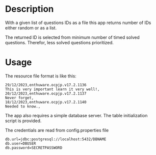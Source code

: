 # Description
With a given list of questions IDs as a file this app 
returns number of IDs either random or as a list.

The returned ID is selected from minimum number of 
timed solved questions. Therefor, less solved questions
prioritized.

# Usage
The resource file format is like this:
```text
29/12/2023,enthuware.ocpjp.v17.2.1136
This is very important learn it very well!,
20/12/2023,enthuware.ocpjp.v17.2.1137
Never forget,
18/12/2023,enthuware.ocpjp.v17.2.1140
Needed to know.,
```
The app also requires a simple database server.
The table initialization script is provided.

The credentials are read from config.properties file
```properties
db.url=jdbc:postgresql://localhost:5432/DBNAME
db.user=DBUSER
db.password=SECRETPASSWORD
```